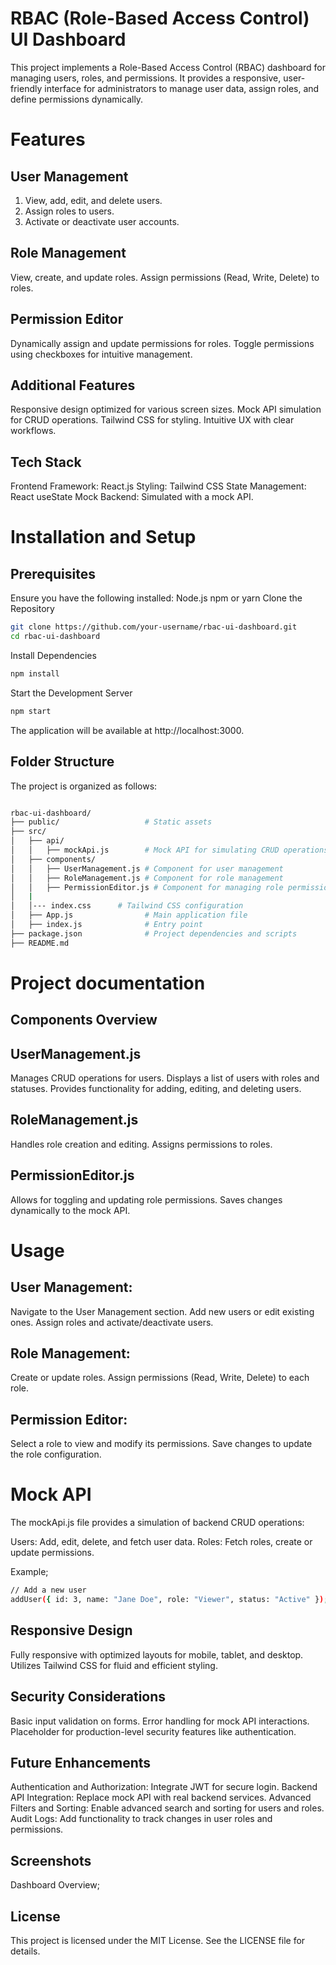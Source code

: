# RBAC (Role-Based Access Control) UI Dashboard


This project implements a Role-Based Access Control (RBAC) dashboard for managing users, roles, and permissions. It provides a responsive, user-friendly interface for administrators to manage user data, assign roles, and define permissions dynamically.

# Features
## User Management

1. View, add, edit, and delete users.
2. Assign roles to users.
3. Activate or deactivate user accounts.

## Role Management

View, create, and update roles.
Assign permissions (Read, Write, Delete) to roles.

## Permission Editor
Dynamically assign and update permissions for roles.
Toggle permissions using checkboxes for intuitive management.

## Additional Features
Responsive design optimized for various screen sizes.
Mock API simulation for CRUD operations.
Tailwind CSS for styling.
Intuitive UX with clear workflows.

## Tech Stack
Frontend Framework: React.js
Styling: Tailwind CSS
State Management: React useState
Mock Backend: Simulated with a mock API.

# Installation and Setup
## Prerequisites

Ensure you have the following installed:
Node.js 
npm or yarn
Clone the Repository
``` bash
git clone https://github.com/your-username/rbac-ui-dashboard.git
cd rbac-ui-dashboard
```
Install Dependencies
```bash
npm install
```
Start the Development Server
```bash
npm start
```
The application will be available at http://localhost:3000.

## Folder Structure
The project is organized as follows:
```bash

rbac-ui-dashboard/
├── public/                   # Static assets
├── src/
│   ├── api/
│   │   ├── mockApi.js        # Mock API for simulating CRUD operations
│   ├── components/
│   │   ├── UserManagement.js # Component for user management
│   │   ├── RoleManagement.js # Component for role management
│   │   ├── PermissionEditor.js # Component for managing role permissions
│   |
│   │--- index.css      # Tailwind CSS configuration
│   ├── App.js                # Main application file
│   ├── index.js              # Entry point
├── package.json              # Project dependencies and scripts
├── README.md      
```

# Project documentation

## Components Overview

## UserManagement.js
Manages CRUD operations for users.
Displays a list of users with roles and statuses.
Provides functionality for adding, editing, and deleting users.

## RoleManagement.js
Handles role creation and editing.
Assigns permissions to roles.

## PermissionEditor.js
Allows for toggling and updating role permissions.
Saves changes dynamically to the mock API.

# Usage

## User Management:

Navigate to the User Management section.
Add new users or edit existing ones.
Assign roles and activate/deactivate users.

## Role Management:

Create or update roles.
Assign permissions (Read, Write, Delete) to each role.

## Permission Editor:

Select a role to view and modify its permissions.
Save changes to update the role configuration.


# Mock API
The mockApi.js file provides a simulation of backend CRUD operations:

Users: Add, edit, delete, and fetch user data.
Roles: Fetch roles, create or update permissions.

Example; 
```bash
// Add a new user
addUser({ id: 3, name: "Jane Doe", role: "Viewer", status: "Active" });
```
## Responsive Design
Fully responsive with optimized layouts for mobile, tablet, and desktop.
Utilizes Tailwind CSS for fluid and efficient styling.

## Security Considerations
Basic input validation on forms.
Error handling for mock API interactions.
Placeholder for production-level security features like authentication.

## Future Enhancements
Authentication and Authorization: Integrate JWT for secure login.
Backend API Integration: Replace mock API with real backend services.
Advanced Filters and Sorting: Enable advanced search and sorting for users and roles.
Audit Logs: Add functionality to track changes in user roles and permissions.

## Screenshots
Dashboard Overview; 


## License
This project is licensed under the MIT License. See the LICENSE file for details.